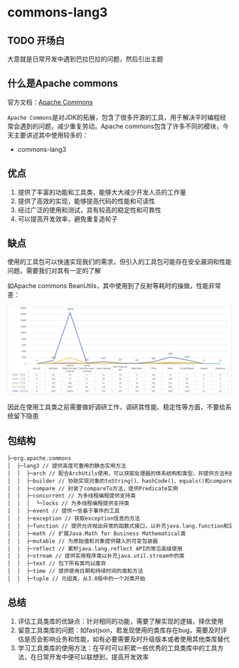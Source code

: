 # commons-lang3

## TODO 开场白

大意就是日常开发中遇到巴拉巴拉的问题，然后引出主题

## 什么是Apache commons

官方文档：[Apache Commons](https://commons.apache.org/)

`Apache Commons`是对JDK的拓展，包含了很多开源的工具，用于解决平时编程经常会遇到的问题，减少重复劳动。Apache commons包含了许多不同的模块，今天主要讲述其中使用较多的：

- commons-lang3

## 优点

1. 提供了丰富的功能和工具类，能够大大减少开发人员的工作量
2. 提供了高效的实现，能够提高代码的性能和可读性
3. 经过广泛的使用和测试，具有较高的稳定性和可靠性
4. 可以提高开发效率，避免重复造轮子

## 缺点

使用的工具包可以快速实现我们的需求，但引入的工具包可能存在安全漏洞和性能问题，需要我们对其有一定的了解

如Apache commons BeanUtils，其中使用到了反射等耗时的操做，性能非常差：

![BeanUtils](commons-lang3.assets\BeanUtils.png)

因此在使用工具类之前需要做好调研工作，调研其性能、稳定性等方面，不要给系统留下隐患

## 包结构

```html
├─org.apache.commons 
│  ├─lang3 // 提供高度可重用的静态实用方法
│  │  ├─arch // 配合ArchUtils使用，可以获取处理器的体系结构和类型，并提供方法判断处理器是否是某个结构、某个类型
│  │  ├─builder // 协助实现对象的toString()、hashCode()、equals()和compareTo()方法
│  │  ├─compare // 封装了compareTo方法，提供Predicate实例
│  │  ├─concurrent // 为多线程编程提供支持类
│  │  │  └─locks // 为多线程编程提供支持类
│  │  ├─event // 提供一些基于事件的工具
│  │  ├─exception // 获取exception信息的方法
│  │  ├─function // 提供允许抛出异常的函数式接口，以补充java.lang.function和实用程序以与Java 8 Lambdas一起使用
│  │  ├─math // 扩展Java.Math for Business Mathematical类
│  │  ├─mutable // 为原始值和对象提供键入的可变包装器
│  │  ├─reflect // 累积java.lang.reflect API的常见高级使用
│  │  ├─stream // 提供实用程序类以补充java.util.stream中的类
│  │  ├─text // 包下所有类均以废弃
│  │  ├─time // 提供使用日期和持续时间的类和方法
│  │  ├─tuple // 元组类，从3.0版中的一个对类开始
```



































## 总结

1. 评估工具类库的优缺点：针对相同的功能，需要了解实现的逻辑，择优使用
2. 留意工具类库的问题：如fastjson，若发现使用的类库存在bug，需要及时评估是否会影响业务和性能，如有必要需要及时升级版本或者使用其他类库替代
3. 学习工具类库的使用方法：在平时可以积累一些优秀的工具类库中的工具方法，在日常开发中便可以联想到，提高开发效率

